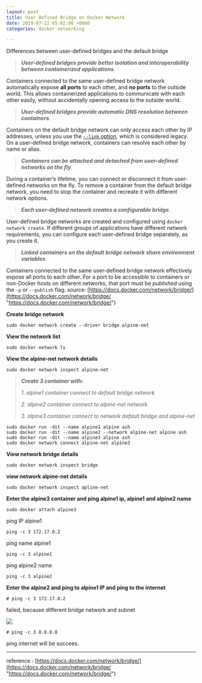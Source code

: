 ```yaml
---
layout: post
title: User Defined Bridge on Docker Network
date: 2019-07-22 05:02:00 +0000
categories: docker networking

---
```

Differences between user-defined bridges and the default bridge

> **_User-defined bridges provide better isolation and interoperability between containerized applications_**_._

Containers connected to the same user-defined bridge network automatically expose **all ports** to each other, and **no ports** to the outside world. This allows containerized applications to communicate with each other easily, without accidentally opening access to the outside world.

> **_User-defined bridges provide automatic DNS resolution between containers_**_._

Containers on the default bridge network can only access each other by IP addresses, unless you use the [`--link` option](https://docs.docker.com/network/links/), which is considered legacy. On a user-defined bridge network, containers can resolve each other by name or alias.

> **_Containers can be attached and detached from user-defined networks on the fly_**_._

During a container’s lifetime, you can connect or disconnect it from user-defined networks on the fly. To remove a container from the default bridge network, you need to stop the container and recreate it with different network options.

> **_Each user-defined network creates a configurable bridge_**_._

User-defined bridge networks are created and configured using `docker network create`. If different groups of applications have different network requirements, you can configure each user-defined bridge separately, as you create it.

> **_Linked containers on the default bridge network share environment variables_**_._

Containers connected to the same user-defined bridge network effectively expose all ports to each other. For a port to be accessible to containers or non-Docker hosts on different networks, that port must be _published_ using the `-p` or `--publish` flag. source: [https://docs.docker.com/network/bridge/](https://docs.docker.com/network/bridge/ "https://docs.docker.com/network/bridge/")

**Create bridge network**

    sudo docker network create --driver bridge alpine-net

**View the network list**

    sudo docker network ls

**View the alpine-net network details**

    sudo docker network inspect alpine-net

> **_Create 3 container with:_**
>
> _1. alpine1 container connect to default bridge network_
>
> _2. alpine2 container connect to alpine-net network_
>
> _3. alpine3 container connect to network default bridge and alpine-net_

    sudo docker run -dit --name alpine1 alpine ash
    sudo docker run -dit --name alpine2 --network alpine-net alpine ash
    sudo docker run -dit --name alpine3 alpine ash
    sudo docker network connect alpine-net alpine3

**View network bridge details**

    sudo docker network inspect bridge

**view network alpine-net details**

    sudo docker network inspect apline-net

**Enter the alpine3 container and ping alpine1 ip, alpine1 and alpine2 name**

    sudo docker attach alpine3

ping IP alpine1

    ping -c 3 172.17.0.2

ping name alpine1

    ping -c 3 alpine1

ping alpine2 name

    ping -c 3 alpine2

**Enter the alpine2 and ping to alpine1 IP and ping to the internet**

    # ping -c 3 172.17.0.2

failed, because different bridge network and subnet

![](https://res.cloudinary.com/dhcy32o8d/image/upload/v1585145831/myblog/1_Cf9muXUHghGHQ6Anx4NObA_kns3xf.png)

    # ping -c 3 8.8.8.8

ping internet will be succees.

***

reference : [https://docs.docker.com/network/bridge/](https://docs.docker.com/network/bridge/ "https://docs.docker.com/network/bridge/")